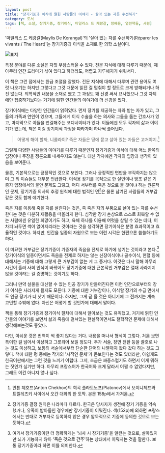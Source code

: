 ```yaml
---
layout: post
title: "장기기증과 이식에 얽힌 사람들의 이야기 - 살아 있는 자를 수선하기"
category: 도서
tags: [책, 소설, 장기기증, 장기이식, 마일리스 드 케랑갈, 정혜용, 열린책들, 서평]
---
```


'마일리스 드 케랑갈(Maylis De Kerangal)'의 '살아 있는 자를 수선하기(Réparer les vivants / The Heart)'는
장기기증과 이식을 소재로 한 의학 소설이다.

![표지](https://lh3.googleusercontent.com/-W17-T31it-4/WWunKTODGEI/AAAAAAAAVXo/cJK_4y1fqk8N0T552bH7a3FZYfa8W2AlQCE0YBhgL/s420/heal-the-living-book-3d.jpg "기증자의 사망에서부터 수술까지 장기이식 과정을 따라가며 이야기를 풀어낸다.")

특정 분야를 다룬 소설은 자칫 부담스러울 수 있다.
전문 지식에 대해 다루기 때문에,
제아무리 인간 드라마가 섞여 있다고 하더라도,
어렵고 지루해지기 쉬워서다.

이 책은 그런 점에서는 완급 조절을 잘했다.
전문 지식에 대해서 다루며 관련 용어도 여럿 나오기는 하지만
그렇다고 그것 때문에 읽던 걸 멈춰야 할 정도로 크게 방해되거나 하진 않는다.
의학적인 내용을 소재로 했고 그 과정도 꽤 신경 써서 묘사했으나
그것 자체에만 집중하기보다는
거기에 얽힌 인간들의 이야기에 더 신경을 썼다.

장기이식에는 다양한 인간들이 얽혀있다.
먼저 장기를 제공하는 자와 받는 자가 있고,
그들의 가족과 연인이 있으며,
그들에게 이식 수술을 하는 의사와 그들을 돕는 간호사가 있고,
마지막으로 이들을 연결해주는 코디네이터가 있다.
이들에겐 모두 각자의 삶과 이야기가 있는데,
책은 이걸 장기이식 과정을 따라가며 하나씩 풀어낸다.

> 어떻게 해야 할까, 니콜라이? 죽은 자들은 땅에 묻고 살아 있는 자들은 고쳐야지.[^1]

[^1]: 안톤 체호프(Anton Chekhov)의 희곡 플라토노프(Platonov)에서 보이니체프와 트릴레츠키 사이에서 오간 대화의 한 토막. 본문 158p에서 가져옴.

그렇게 다양한 사람들의 이야기를 다루기 때문인지
장기기증과 이식에 대해 어느 한쪽의 입장이나 주장을 정론으로 내세우지도 않는다.
대신 각자에겐 각자의 입장과 생각이 있음을 보여준다.

물론, 기본적으로는 긍정적인 것으로 보인다.
그러나 긍정적인 면만을 부각하지는 않으며 그 외 이슈들도 대부분 언급한다.
이식용 장기를 목적으로 한 살인이나 방조 같은 기증자 입장에서의 불안 문제도 그렇고,
어디 서부터를 죽은 것으로 볼 것이냐 하는 원론적인 문제,
장기기증 의사의 추정 원칙에 대한 법적인 면[^2]은 물론
남겨진 사람들의 거부감 같은 것도 함께 얘기한다.

[^2]: 장기기증 결정 원칙은 나라마다 다르다. 한국은 당사자가 생전에 장기 기증을 약속했거나, 유족이 받아들인 경우에만 장기기증이 이뤄진다. 책(152p)에 의하면 프랑스에서는 반대로 거부자로 등록하지 않은 경우 암묵적으로 기증에 동의한 것으로 보는 듯하다.

죽은 자를 이용해 죽을 자를 살린다는 것은,
즉 죽은 자의 부품으로 살아 있는 자를 수선한다는 것은
다분히 재활용을 떠올리게 한다.
심각한 장기 손상으로 스스로 회복할 수 없는 사람에겐 유일한 희망이기도 하고,
육체 하나를 이용해 여럿을 살릴 수 있는 데다,
어차피 놔두면 썩어 없어지리라는 것이라는 것을 생각하면
장기이식은 분명 효과적이고 효율적인 것이다.
하지만, 인간을 일종의 자원으로 보는 이런 시각은 한편으론 씁쓸하기도 하다.

이 미묘한 거부감은 장기기증이 기증자의 죽음을 전제로 하기에 생기는 것이라고 본다.[^3]
장기이식의 일종이면서도 죽음을 전제로 하지는 않는
신장이식이나 골수이식, 헌혈 등에 대해서는 기증에 대해 그렇게 큰 거부감이 없는 게 그 증거다.
이것은 다시 말해 아무리 시간이 흘러 사회 인식이 바뀌어도
장기기증에 대한 근본적인 거부감은 절대 사라지지 않을 것이라는 걸 증명하는 것이기도 하다.

[^3]: 여기서 장기기증이란 더 정확하게는 '뇌사 시 장기기증'을 일컫는 것으로, 살아있지만 뇌가 기능하지 않아 '죽은 것으로 간주'하는 상태에서 이뤄지는 것을 말한다. 보통 장기기증이라 하면 이를 의미한다.

그러니 만약 실물을 대신할 수 있는 인공 장기가 만들어진다면
이런 인간으로부터의 장기 이식은 사라지게 될지도 모른다.
기증에 대한 거부감이나, 이식할 장기의 수급 면에서도 인공 장기가 더 낫기 때문이다.
하지만, 그게 곧 올 것은 아니기에
그 전까지는 계속 고민할 수밖에 없다.
자신은 어떻게 할 것인가에 대해서 말이다.

책을 통해 장기기증과 장기이식 절차에 대해서 알아보는 것도 유익했고,
거기에 얽힌 인간들의 이야기를 보면서
삶과 죽음에 걸쳐있는 현실적이면서도 철학적인 문제에 대해서 생각해보는것도 좋았다.

다만, 아쉬운 것은 번역이 썩 좋지 않다는 거다.
내용을 떠나서 형식이 그렇다.
처음 보면 특이한 걸 넘어서 이상하고 그릇되어 보일 정도다.
추가 서술, 장면 전환 등을 괄호로 나눈 것도 이상하고,
보통의 서술에서부터 단순한 단어의 나열까지 왔다 갔다 하는 것도 그렇다.
책에 대한 평 중에는 작가의 '시적인 문체'가 돋보인다는 것도 있더라만,
아쉽게도 한국어판에서는 그런 것을 느끼기 어렵다.
그저, 조금은 짜증스럽기도 하면서 이게 뭐하는 짓인가 싶기만 하다.
아무리 프랑스어가 한국어와 크게 달라서 어쩔 수 없었다지만,
그래도 이건 아니지 않나 싶다.
